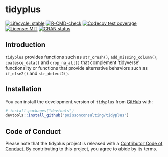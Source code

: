 
<!-- README.md is generated from README.Rmd. Please edit that file -->

# tidyplus

<!-- badges: start -->

[![Lifecycle:
stable](https://img.shields.io/badge/lifecycle-stable-brightgreen.svg)](https://lifecycle.r-lib.org/articles/stages.html#stable)
[![R-CMD-check](https://github.com/poissonconsulting/tidyplus/actions/workflows/R-CMD-check.yaml/badge.svg)](https://github.com/poissonconsulting/tidyplus/actions/workflows/R-CMD-check.yaml)
[![Codecov test
coverage](https://codecov.io/gh/poissonconsulting/tidyplus/graph/badge.svg)](https://app.codecov.io/gh/poissonconsulting/tidyplus)
[![License:
MIT](https://img.shields.io/badge/License-MIT-green.svg)](https://opensource.org/license/mit)
[![CRAN
status](https://www.r-pkg.org/badges/version/tidyplus)](https://cran.r-project.org/package=tidyplus)
<!-- badges: end -->

## Introduction

`tidyplus` provides functions such as `str_crush()`,
`add_missing_column()`, `coalesce_data()` and `drop_na_all()` that
complement ‘tidyverse’ functionality or functions that provide
alternative behaviors such as `if_else2()` and `str_detect2()`.

## Installation

You can install the development version of `tidyplus` from
[GitHub](https://github.com/poissonconsulting/tidyplus) with:

``` r
# install.packages("devtools")
devtools::install_github("poissonconsulting/tidyplus")
```

## Code of Conduct

Please note that the tidyplus project is released with a [Contributor
Code of
Conduct](https://contributor-covenant.org/version/2/0/CODE_OF_CONDUCT.html).
By contributing to this project, you agree to abide by its terms.
